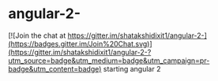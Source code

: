 # angular-2-

[![Join the chat at https://gitter.im/shatakshidixit1/angular-2-](https://badges.gitter.im/Join%20Chat.svg)](https://gitter.im/shatakshidixit1/angular-2-?utm_source=badge&utm_medium=badge&utm_campaign=pr-badge&utm_content=badge)
starting angular 2
